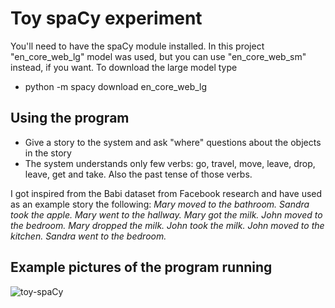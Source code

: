 # Toy spaCy experiment

You'll need to have the spaCy module installed. In this project "en_core_web_lg" model was used, but you can use "en_core_web_sm" instead, if you want. To download the large model type

* python -m spacy download en_core_web_lg

## Using the program

- Give a story to the system and ask "where" questions about the objects in the story
- The system understands only few verbs: go, travel, move, leave, drop, leave, get and take. Also the past tense of those verbs.

I got inspired from the Babi dataset from Facebook research and have used as an example story the following: *Mary moved to the bathroom. Sandra took the apple. Mary went to the hallway. Mary got the milk. John moved to the bedroom. Mary dropped the milk. John took the milk. John moved to the kitchen. Sandra went to the bedroom.*

## Example pictures of the program running

![toy-spaCy](https://github.com/tickBit/Toy-spacY-experiment/assets/61118857/fef6d1f0-ef27-4fc6-b213-55e7b7e2ec3f)
